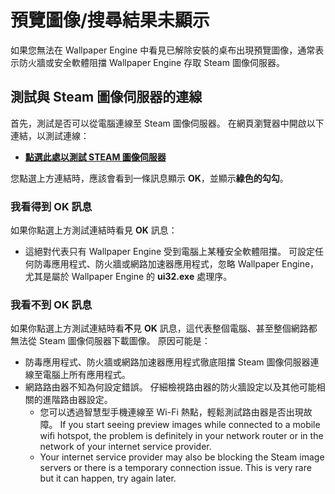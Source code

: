 # 預覽圖像/搜尋結果未顯示

如果您無法在 Wallpaper Engine 中看見已解除安裝的桌布出現預覽圖像，通常表示防火牆或安全軟體阻擋 Wallpaper Engine 存取 Steam 圖像伺服器。

## 測試與 Steam 圖像伺服器的連線

首先，測試是否可以從電腦連線至 Steam 圖像伺服器。 在網頁瀏覽器中開啟以下連結，以測試連線：

* [**點選此處以測試 STEAM 圖像伺服器**](https://steamuserimages-a.akamaihd.net/ugc/1796366854776537259/C541D485E7156010D92284B082D13A2377FD1F8F/?imw=5000&imh=5000&ima=fit&impolicy=Letterbox&imcolor=%23000000&letterbox=false)

您點選上方連結時，應該會看到一條訊息顯示 **OK**，並顯示**綠色的勾勾**。

### 我看得到 OK 訊息

如果你點選上方測試連結時看見 **OK** 訊息：

* 這絕對代表只有 Wallpaper Engine 受到電腦上某種安全軟體阻擋。 可設定任何防毒應用程式、防火牆或網路加速器應用程式，忽略 Wallpaper Engine，尤其是屬於 Wallpaper Engine 的 **ui32.exe** 處理序。

### 我看不到 OK 訊息

如果你點選上方測試連結時看**不**見 **OK** 訊息，這代表整個電腦、甚至整個網路都無法從 Steam 圖像伺服器下載圖像。 原因可能是：

* 防毒應用程式、防火牆或網路加速器應用程式徹底阻擋 Steam 圖像伺服器連線至電腦上所有應用程式。
* 網路路由器不知為何設定錯誤。 仔細檢視路由器的防火牆設定以及其他可能相關的進階路由器設定。
    * 您可以透過智慧型手機連線至 Wi-Fi 熱點，輕鬆測試路由器是否出現故障。 If you start seeing preview images while connected to a mobile wifi hotspot, the problem is definitely in your network router or in the network of your internet service provider.
    * Your internet service provider may also be blocking the Steam image servers or there is a temporary connection issue. This is very rare but it can happen, try again later.
